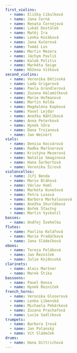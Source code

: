 ```yaml
---
first_violins:
  - name: Eliška Cibulková
  - name: Jana Černá
  - name: Renata Čornejová
  - name: Lukáš Dostálek
  - name: Matěj Ira
  - name: Lenka Kozáková
  - name: Jana Kučerová
  - name: Tomáš Los
  - name: Martin Mezera
  - name: Jáchym Pavliš
  - name: Kaleb Politis
  - name: Markéta Seige
  - name: Růžena Víšková
second_violins:
  - name: Veronika Dětinská
  - name: Lada Grigarová
  - name: Pavla Gründlerová
  - name: Zuzana Halamíčková
  - name: Marie Hofmanová
  - name: Martin Kolda
  - name: Magdaléna Kopková
  - name: Pavel Lejdar
  - name: Anežka Náhlíková
  - name: Anna Peterková
  - name: Hynek Sůra
  - name: Dana Trojanová
  - name: Jan Weinert
viols:
  - name: Denisa Kocvárová
  - name: Radka Maršnerová
  - name: Kristýna Mezerová
  - name: Natalie Smaginová
  - name: Hana Šarbortová
  - name: Veronika Šírová
violoncellos:
  - name: Jiří Benda
  - name: Marie Bláhová
  - name: Václav Huml
  - name: Markéta Kunešová
  - name: Petra Losová
  - name: Barbora Markalousová
  - name: Anežka Skurčáková
  - name: Bořek Šťastný
  - name: Martin Vyskočil
basses:
  - name: Ondřej Švehelka
flutes:
  - name: Pavlína Kolářová
  - name: Marie Pradáčková
  - name: Jana Sládečková
oboes:
  - name: Tereza Poláková
  - name: Jan Řezníček
  - name: Julie Kojdovská
clarinets:
  - name: Alois Maršner
  - name: Marek Štika
bassoons:
  - name: Pavel Rensa
  - name: Hynek Řezníček
french_horns:
  - name: Veronika Gloserová
  - name: Lenka Libenská
  - name: Michaela Pekárková
  - name: Zuzana Prachařová
  - name: Lucie Sadlíková
trumpets:
  - name: Barbora Irová
  - name: Jan Polanský
  - name: Vít Sládeček
drums:
  - name: Hana Dittrichová
---
```


